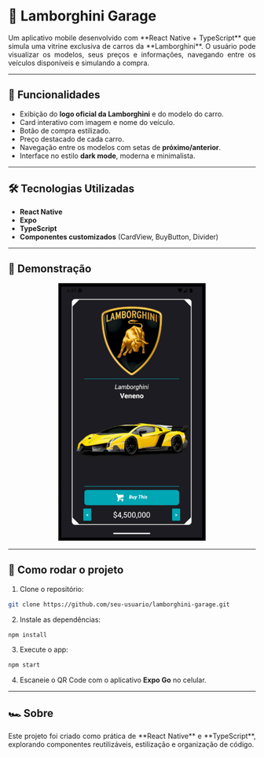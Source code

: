 
# 🚗 Lamborghini Garage

<p align="justify"> Um aplicativo mobile desenvolvido com **React Native + TypeScript** que simula uma vitrine exclusiva de carros da **Lamborghini**.
O usuário pode visualizar os modelos, seus preços e informações, navegando entre os veículos disponíveis e simulando a compra.</p>

---

## 📱 Funcionalidades

* Exibição do **logo oficial da Lamborghini** e do modelo do carro.
* Card interativo com imagem e nome do veículo.
* Botão de compra estilizado.
* Preço destacado de cada carro.
* Navegação entre os modelos com setas de **próximo/anterior**.
* Interface no estilo **dark mode**, moderna e minimalista.

---

## 🛠️ Tecnologias Utilizadas

* **React Native**
* **Expo**
* **TypeScript**
* **Componentes customizados** (CardView, BuyButton, Divider)

---

## 📸 Demonstração

<div align="center" >
    <img src="./assets/screenshot.png" alt="Demonstração do app Lamborghini Garage" width="300"/>
</div>

---

## 🚀 Como rodar o projeto

1. Clone o repositório:

```bash
git clone https://github.com/seu-usuario/lamborghini-garage.git
```

2. Instale as dependências:

```bash
npm install
```

3. Execute o app:

```bash
npm start
```

4. Escaneie o QR Code com o aplicativo **Expo Go** no celular.

---

## 🏎️ Sobre

<p align="justify"> Este projeto foi criado como prática de **React Native** e **TypeScript**, explorando componentes reutilizáveis, estilização e organização de código.</p>

